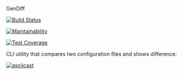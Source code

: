 GenDiff


[![Build Status](https://travis-ci.org/eligoldf/frontend-project-lvl2.svg?branch=master)](https://travis-ci.org/eligoldf/frontend-project-lvl2)

[![Maintainability](https://api.codeclimate.com/v1/badges/ab2c8115db8930627edb/maintainability)](https://codeclimate.com/github/eligoldf/frontend-project-lvl2/maintainability)

[![Test Coverage](https://api.codeclimate.com/v1/badges/ab2c8115db8930627edb/test_coverage)](https://codeclimate.com/github/eligoldf/frontend-project-lvl2/test_coverage)

CLI utility that compares two configuration files and shows difference: 

[![asciicast](https://asciinema.org/a/CYNO4m3BrHVSHzQkd1gLPEEoK.svg)](https://asciinema.org/a/CYNO4m3BrHVSHzQkd1gLPEEoK)
